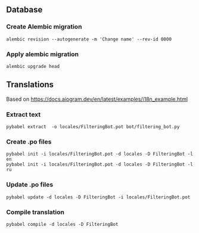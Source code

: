 
## Database

### Create Alembic migration
`alembic revision --autogenerate -m 'Change name' --rev-id 0000`

### Apply alembic migration
`alembic upgrade head`


## Translations

Based on https://docs.aiogram.dev/en/latest/examples/i18n_example.html

### Extract text
```
pybabel extract  -o locales/FilteringBot.pot bot/filtering_bot.py
```

### Create .po files
```
pybabel init -i locales/FilteringBot.pot -d locales -D FilteringBot -l en
pybabel init -i locales/FilteringBot.pot -d locales -D FilteringBot -l ru
```

### Update .po files
```
pybabel update -d locales -D FilteringBot -i locales/FilteringBot.pot
```

### Compile translation
```
pybabel compile -d locales -D FilteringBot
```
